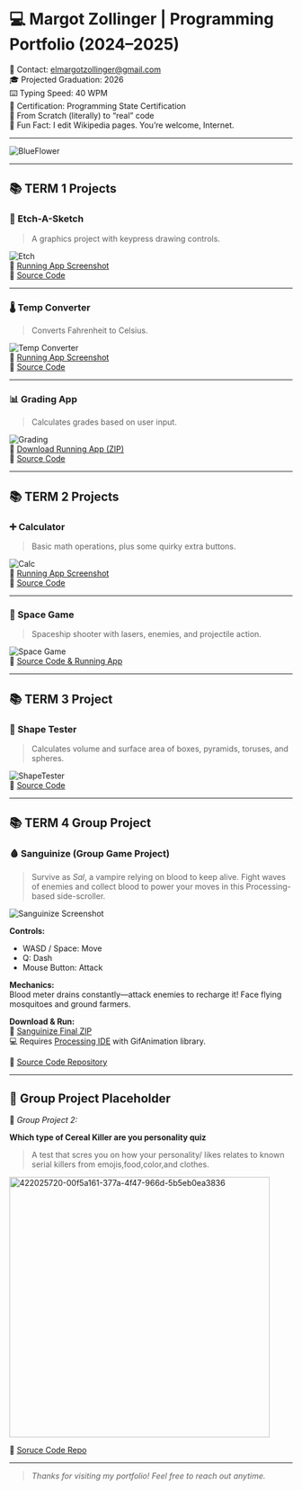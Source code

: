# 💻 Margot Zollinger | Programming Portfolio (2024–2025)

📧 Contact: [elmargotzollinger@gmail.com](mailto:elmargotzollinger@gmail.com)  
🎓 Projected Graduation: 2026  
⌨️ Typing Speed: 40 WPM  
📜 Certification: Programming State Certification  
🧠 From Scratch (literally) to “real” code  
🌸 Fun Fact: I edit Wikipedia pages. You’re welcome, Internet.

---

![BlueFlower](https://github.com/user-attachments/assets/e1f1f21a-8f2e-43c5-8350-92fee6b968f5)

---

## 📚 TERM 1 Projects

### 🎨 Etch-A-Sketch  
> A graphics project with keypress drawing controls.

![Etch](https://github.com/user-attachments/assets/c0a1212d-b8f8-41c0-bfff-7267d8853f8a)  
🔗 [Running App Screenshot](https://github.com/Margot42/programmingportfolio2024a3/blob/main/src/Sketch.png?raw=true)  
💾 [Source Code](https://github.com/Margot42/programmingportfolio2024a3/blob/main/src/EtchASketchSEP_18.pde)

---

### 🌡️ Temp Converter  
> Converts Fahrenheit to Celsius.

![Temp Converter](https://github.com/user-attachments/assets/bcf95ea0-b738-470a-87f1-79494309091f)  
🔗 [Running App Screenshot](https://github.com/Margot42/programmingportfolio2024a3/blob/main/src/Temp%20Converter.png?raw=true)  
💾 [Source Code](https://github.com/Margot42/programmingportfolio2024a3/blob/main/src/Temp_Converter/Temp_Converter.pde)

---

### 📊 Grading App  
> Calculates grades based on user input.

![Grading](https://github.com/user-attachments/assets/7dfd7930-7457-4a65-b512-797eb311d0d9)  
🔗 [Download Running App (ZIP)](https://github.com/user-attachments/files/18187404/gradingApp_Sept_13__2.zip)  
💾 [Source Code](https://github.com/Margot42/programmingportfolio2024a3/tree/main/src/gradingApp_Sept_13__2)

---

## 📚 TERM 2 Projects

### ➕ Calculator  
> Basic math operations, plus some quirky extra buttons.

![Calc](https://github.com/user-attachments/assets/c58b0234-458e-44bc-9969-57d01a7f5649)  
🔗 [Running App Screenshot](https://github.com/Margot42/programmingportfolio2024a3/blob/main/calc.png?raw=true)  
💾 [Source Code](https://github.com/Margot42/programmingportfolio2024a3/tree/main/Calculator%202)

---

### 🚀 Space Game  
> Spaceship shooter with lasers, enemies, and projectile action.

![Space Game](https://github.com/user-attachments/assets/c1a03927-4f98-4b06-bfc0-3a991ac466fd)  
🔗 [Source Code & Running App](https://github.com/Margot42/programmingportfolio2024a3/tree/main/src/term2/SpaceGameOG)

---

## 📚 TERM 3 Project

### 📐 Shape Tester  
> Calculates volume and surface area of boxes, pyramids, toruses, and spheres.

![ShapeTester](https://github.com/user-attachments/assets/96aa7f51-d19e-4bdc-8fba-a5cc0d781c00)  
💾 [Source Code](https://github.com/Margot42/programmingportfolio2024a3/tree/main/src/ShapeTester.java)

---

## 📚 TERM 4 Group Project

### 🩸 Sanguinize (Group Game Project)  
> Survive as *Sal*, a vampire relying on blood to keep alive. Fight waves of enemies and collect blood to power your moves in this Processing-based side-scroller.

![Sanguinize Screenshot](https://github.com/user-attachments/assets/a88c4abb-a7fb-40ea-8cfa-f3804f42433a)

**Controls:**  
- WASD / Space: Move  
- Q: Dash  
- Mouse Button: Attack

**Mechanics:**  
Blood meter drains constantly—attack enemies to recharge it! Face flying mosquitoes and ground farmers.

**Download & Run:**  
📀 [Sanguinize Final ZIP](https://github.com/user-attachments/files/20372954/Saunginize.FINAL.1.zip)  
💻 Requires [Processing IDE](https://processing.org/) with GifAnimation library.

🔗 [Source Code Repository](https://github.com/fugu2000/sanguinize)

---

## 🧪 Group Project Placeholder

🚧 *Group Project 2:*

**Which type of Cereal Killer are you personality quiz**  
> A test that scres you on how your personality/ likes relates to known serial killers from emojis,food,color,and clothes.

<img width="463" alt="422025720-00f5a161-377a-4f47-966d-5b5eb0ea3836" src="https://github.com/user-attachments/assets/17d997e1-cf7c-44ec-b349-2dccac41348b" />

🧪 [Soruce Code Repo](https://github.com/Yang775923/Cereal-Killers.git)

---

> *Thanks for visiting my portfolio! Feel free to reach out anytime.*


